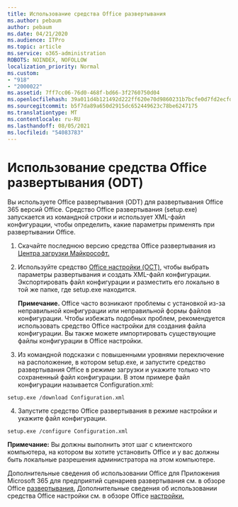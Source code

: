 ```yaml
---
title: Использование средства Office развертывания
ms.author: pebaum
author: pebaum
ms.date: 04/21/2020
ms.audience: ITPro
ms.topic: article
ms.service: o365-administration
ROBOTS: NOINDEX, NOFOLLOW
localization_priority: Normal
ms.custom:
- "918"
- "2000022"
ms.assetid: 7ff7cc06-76d0-468f-bd66-3f2760750d04
ms.openlocfilehash: 39a011d4b121492d222ff620e70d9860231b7bcfe0d7fd2ecfd93de1ef502f5f
ms.sourcegitcommit: b5f7da89a650d2915dc652449623c78be6247175
ms.translationtype: MT
ms.contentlocale: ru-RU
ms.lasthandoff: 08/05/2021
ms.locfileid: "54083783"
---
```

# <a name="using-the-office-deployment-tool-odt"></a>Использование средства Office развертывания (ODT)

Вы используете Office развертывания (ODT) для развертывания Office 365 версий Office. Средство Office развертывания (setup.exe) запускается из командной строки и использует XML-файл конфигурации, чтобы определить, какие параметры применять при развертывании Office.
  
1. Скачайте последнюю версию средства Office развертывания из [Центра загрузки Майкрософт.](https://go.microsoft.com/fwlink/p/?LinkID=626065)

2. Используйте средство [Office настройки (OCT),](https://config.office.com) чтобы выбрать параметры развертывания и создать XML-файл конфигурации. Экспортировать файл конфигурации и разместить его локально в той же папке, где setup.exe находится.

    **Примечание.** Office часто возникают проблемы с установкой из-за неправильной конфигурации или неправильной формы файлов конфигурации. Чтобы избежать подобных проблем, рекомендуется использовать средство Office настройки для создания файла конфигурации. Вы также можете импортировать существующие файлы конфигурации в Office настройки.

3. Из командной подсказки с повышенными уровнями переключение на расположение, в котором setup.exe, и запустите средство развертывания Office в режиме загрузки и укажите только что сохраненный файл конфигурации. В этом примере файл конфигурации называется Configuration.xml:

```setup.exe /download Configuration.xml```

4. Запустите средство Office развертывания в режиме настройки и укажите файл конфигурации.

```setup.exe /configure Configuration.xml```

**Примечание:** Вы должны выполнить этот шаг с клиентского компьютера, на котором вы хотите установить Office и у вас должны быть локальные разрешения администратора на этом компьютере.

Дополнительные сведения об использовании Office для Приложения Microsoft 365 для предприятий сценариев развертывания см. в обзоре Office [развертывания.](https://docs.microsoft.com/deployoffice/overview-office-deployment-tool) Дополнительные сведения об использовании средства Office настройки см. в обзоре Office [настройки.](https://docs.microsoft.com/DeployOffice/overview-of-the-office-customization-tool-for-click-to-run)
